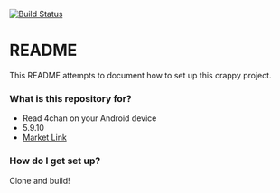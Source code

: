 [![Build Status](https://travis-ci.org/MimiReader/mimi-reader.svg?branch=master)](https://travis-ci.org/MimiReader/mimi-reader)

# README #

This README attempts to document how to set up this crappy project.

### What is this repository for? ###

* Read 4chan on your Android device
* 5.9.10
* [Market Link](https://play.google.com/store/apps/details?id=com.emogoth.android.phone.mimi)

### How do I get set up? ###

Clone and build!
